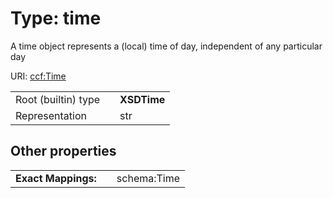 
# Type: time

A time object represents a (local) time of day, independent of any particular day

URI: [ccf:Time](http://purl.org/ccf/Time)

|  |  |  |
| --- | --- | --- |
| Root (builtin) type | | **XSDTime** |
| Representation | | str |

## Other properties

|  |  |  |
| --- | --- | --- |
| **Exact Mappings:** | | schema:Time |
